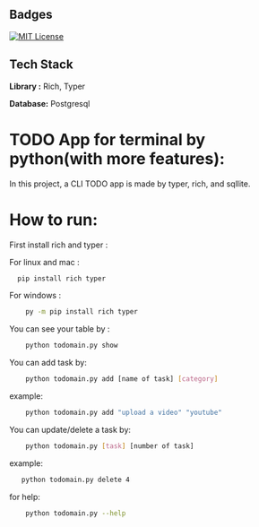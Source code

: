 
## Badges
[![MIT License](https://img.shields.io/badge/License-MIT-green.svg)](https://choosealicense.com/licenses/mit/)


## Tech Stack

**Library :** Rich, Typer

**Database:** Postgresql


# TODO App for terminal by python(with more features):


In this project, a CLI TODO app is made by typer, rich, and sqllite.



# How to run:

First install rich and typer :

For linux and mac :
```bash
  pip install rich typer
```

For windows :
```bash
    py -m pip install rich typer
```

You can see your table by :
```bash
    python todomain.py show
```

You can add task by:
```bash
    python todomain.py add [name of task] [category]
```
example:
```bash
    python todomain.py add "upload a video" "youtube"
```
You can update/delete a task by:
```bash
    python todomain.py [task] [number of task]
```
example:
 ```bash
    python todomain.py delete 4
```

for help:
```bash
    python todomain.py --help
```
